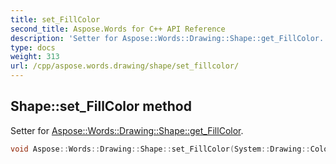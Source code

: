 ```yaml
---
title: set_FillColor
second_title: Aspose.Words for C++ API Reference
description: 'Setter for Aspose::Words::Drawing::Shape::get_FillColor.'
type: docs
weight: 313
url: /cpp/aspose.words.drawing/shape/set_fillcolor/
---
```

## Shape::set_FillColor method


Setter for [Aspose::Words::Drawing::Shape::get_FillColor](../get_fillcolor/).

```cpp
void Aspose::Words::Drawing::Shape::set_FillColor(System::Drawing::Color value)
```

